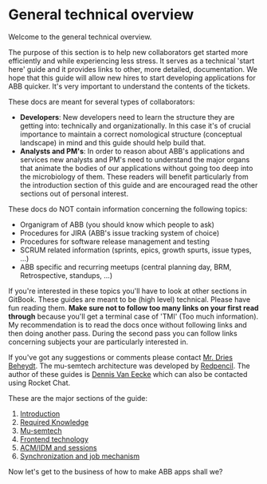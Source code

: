 # General technical overview

Welcome to the general technical overview.

The purpose of this section is to help new collaborators get started more efficiently and while experiencing less stress. It serves as a technical 'start here' guide and it provides links to other, more detailed, documentation. We hope that this guide will allow new hires to start developing applications for ABB quicker. It's very important to understand the contents of the tickets.

These docs are meant for several types of collaborators:

* **Developers**: New developers need to learn the structure they are getting into: technically and organizationally. In this case it's of crucial importance to maintain a correct nomological structure (conceptual landscape) in mind and this guide should help build that.
* **Analysts and PM's**: In order to reason about ABB's applications and services new analysts and PM's need to understand the major organs that animate the bodies of our applications without going too deep into the microbiology of them. These readers will benefit particularly from the introduction section of this guide and are encouraged read the other sections out of personal interest.

These docs do NOT contain information concerning the following topics:

* Organigram of ABB (you should know which people to ask)
* Procedures for JIRA (ABB's issue tracking system of choice)
* Procedures for software release management and testing
* SCRUM related information (sprints, epics, growth spurts, issue types, ...)
* ABB specific and recurring meetups (central planning day, BRM, Retrospective, standups, ...)

If you're interested in these topics you'll have to look at other sections in GitBook. These guides are meant to be (high level) technical. Please have fun reading them. **Make sure not to follow too many links on your first read through** because you'll get a terminal case of 'TMI' (Too much information). My recommendation is to read the docs once without following links and then doing another pass. During the second pass you can follow links concerning subjects your are particularly interested in.

If you've got any suggestions or comments please contact [Mr. Dries Beheydt](mailto:dries.beheydt2@vlaanderen.be). The mu-semtech architecture was developed by [Redpencil](https://redpencil.io/). The author of these guides is [Dennis Van Eecke](mailto:dennis.van.eecke@codifly.be) which can also be contacted using Rocket Chat.

These are the major sections of the guide:

1. [Introduction](introduction.md)
2. [Required Knowledge](required-knowledge.md)
3. [Mu-semtech](mu-semtech.md)
4. [Frontend technology](https://github.com/DennisVanEecke/my-abb-gitbook/blob/main/gitbook/development/general-technical-overview/frontend-technology.md)
5. [ACM/IDM and sessions](acm-idm-and-sessions.md)
6. [Synchronization and job mechanism](synchronization-and-job-mechanism.md)

Now let's get to the business of how to make ABB apps shall we?
